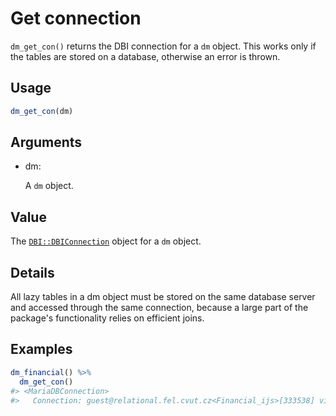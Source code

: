 # Get connection

`dm_get_con()` returns the DBI connection for a `dm` object. This works
only if the tables are stored on a database, otherwise an error is
thrown.

## Usage

``` r
dm_get_con(dm)
```

## Arguments

- dm:

  A `dm` object.

## Value

The
[`DBI::DBIConnection`](https://dbi.r-dbi.org/reference/DBIConnection-class.html)
object for a `dm` object.

## Details

All lazy tables in a dm object must be stored on the same database
server and accessed through the same connection, because a large part of
the package's functionality relies on efficient joins.

## Examples

``` r
dm_financial() %>%
  dm_get_con()
#> <MariaDBConnection>
#>   Connection: guest@relational.fel.cvut.cz<Financial_ijs>[333538] via TCP/IP
```
